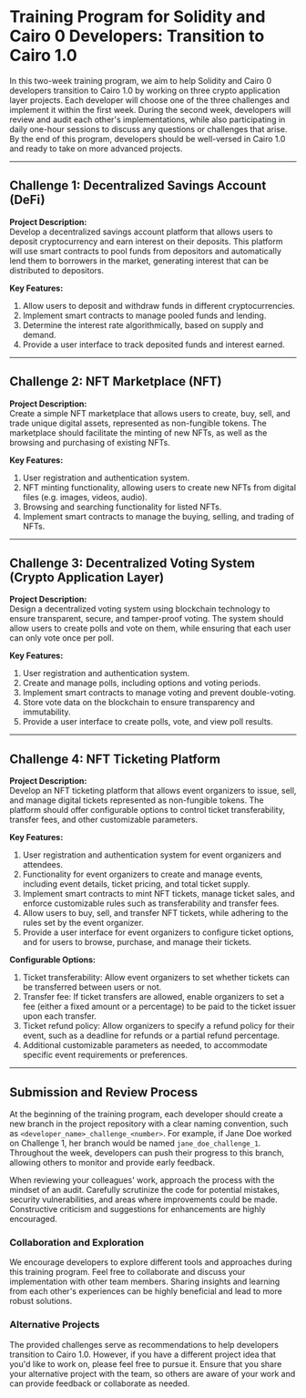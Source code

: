 # Training Program for Solidity and Cairo 0 Developers: Transition to Cairo 1.0

In this two-week training program, we aim to help Solidity and Cairo 0 developers transition to Cairo 1.0 by working on three crypto application layer projects. Each developer will choose one of the three challenges and implement it within the first week. During the second week, developers will review and audit each other's implementations, while also participating in daily one-hour sessions to discuss any questions or challenges that arise. By the end of this program, developers should be well-versed in Cairo 1.0 and ready to take on more advanced projects.

---

## Challenge 1: Decentralized Savings Account (DeFi)

**Project Description:**  
Develop a decentralized savings account platform that allows users to deposit cryptocurrency and earn interest on their deposits. This platform will use smart contracts to pool funds from depositors and automatically lend them to borrowers in the market, generating interest that can be distributed to depositors.

**Key Features:**

1. Allow users to deposit and withdraw funds in different cryptocurrencies.
2. Implement smart contracts to manage pooled funds and lending.
3. Determine the interest rate algorithmically, based on supply and demand.
4. Provide a user interface to track deposited funds and interest earned.

---

## Challenge 2: NFT Marketplace (NFT)

**Project Description:**  
Create a simple NFT marketplace that allows users to create, buy, sell, and trade unique digital assets, represented as non-fungible tokens. The marketplace should facilitate the minting of new NFTs, as well as the browsing and purchasing of existing NFTs.

**Key Features:**

1. User registration and authentication system.
2. NFT minting functionality, allowing users to create new NFTs from digital files (e.g. images, videos, audio).
3. Browsing and searching functionality for listed NFTs.
4. Implement smart contracts to manage the buying, selling, and trading of NFTs.

---

## Challenge 3: Decentralized Voting System (Crypto Application Layer)

**Project Description:**  
Design a decentralized voting system using blockchain technology to ensure transparent, secure, and tamper-proof voting. The system should allow users to create polls and vote on them, while ensuring that each user can only vote once per poll.

**Key Features:**

1. User registration and authentication system.
2. Create and manage polls, including options and voting periods.
3. Implement smart contracts to manage voting and prevent double-voting.
4. Store vote data on the blockchain to ensure transparency and immutability.
5. Provide a user interface to create polls, vote, and view poll results.

---

## Challenge 4: NFT Ticketing Platform

**Project Description:**  
Develop an NFT ticketing platform that allows event organizers to issue, sell, and manage digital tickets represented as non-fungible tokens. The platform should offer configurable options to control ticket transferability, transfer fees, and other customizable parameters.

**Key Features:**

1. User registration and authentication system for event organizers and attendees.
2. Functionality for event organizers to create and manage events, including event details, ticket pricing, and total ticket supply.
3. Implement smart contracts to mint NFT tickets, manage ticket sales, and enforce customizable rules such as transferability and transfer fees.
4. Allow users to buy, sell, and transfer NFT tickets, while adhering to the rules set by the event organizer.
5. Provide a user interface for event organizers to configure ticket options, and for users to browse, purchase, and manage their tickets.

**Configurable Options:**

1. Ticket transferability: Allow event organizers to set whether tickets can be transferred between users or not.
2. Transfer fee: If ticket transfers are allowed, enable organizers to set a fee (either a fixed amount or a percentage) to be paid to the ticket issuer upon each transfer.
3. Ticket refund policy: Allow organizers to specify a refund policy for their event, such as a deadline for refunds or a partial refund percentage.
4. Additional customizable parameters as needed, to accommodate specific event requirements or preferences.

---

## Submission and Review Process

At the beginning of the training program, each developer should create a new branch in the project repository with a clear naming convention, such as `<developer_name>_challenge_<number>`. For example, if Jane Doe worked on Challenge 1, her branch would be named `jane_doe_challenge_1`. Throughout the week, developers can push their progress to this branch, allowing others to monitor and provide early feedback.

When reviewing your colleagues' work, approach the process with the mindset of an audit. Carefully scrutinize the code for potential mistakes, security vulnerabilities, and areas where improvements could be made. Constructive criticism and suggestions for enhancements are highly encouraged.

### Collaboration and Exploration

We encourage developers to explore different tools and approaches during this training program. Feel free to collaborate and discuss your implementation with other team members. Sharing insights and learning from each other's experiences can be highly beneficial and lead to more robust solutions.

### Alternative Projects

The provided challenges serve as recommendations to help developers transition to Cairo 1.0. However, if you have a different project idea that you'd like to work on, please feel free to pursue it. Ensure that you share your alternative project with the team, so others are aware of your work and can provide feedback or collaborate as needed.

